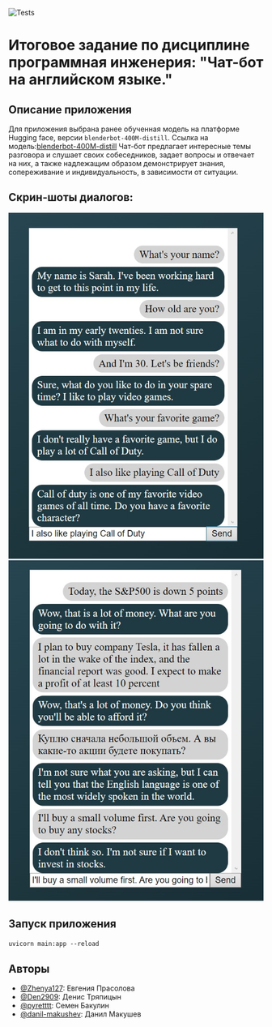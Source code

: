 ![Tests](https://github.com/Den2909/Lenovo_api/actions/workflows/python-app.yml/badge.svg?branch=feature-1)

# Итоговое задание по дисциплине программная инженерия: "Чат-бот на английском языке."

## Описание приложения
   Для приложения выбрана ранее обученная модель на платформе Hugging face, версии `blenderbot-400M-distill`. Ссылка на модель:[blenderbot-400M-distill](https://huggingface.co/facebook/blenderbot-400M-distill/tree/main)
   Чат-бот предлагает интересные темы разговора и слушает своих собеседников, задает вопросы и отвечает на них, а также надлежащим образом демонстрирует знания, сопереживание и индивидуальность, в зависимости от ситуации. 
## Скрин-шоты диалогов:
![Иллюстрация к проекту](https://github.com/Den2909/HomeWork/blob/main/Screen-shot/example1.jpg)
![Иллюстрация к проекту](https://github.com/Den2909/HomeWork/blob/main/Screen-shot/example2.jpg)

## Запуск приложения
`uvicorn main:app --reload`


## Авторы
* [@Zhenya127](https://github.com/Zhenya127): Евгения Прасолова
* [@Den2909](https://github.com/Den2909): Денис Тряпицын
* [@pyretttt](https://github.com/pyretttt): Семен Бакулин
* [@danil-makushev](https://github.com/danil-makushev): Данил Макушев